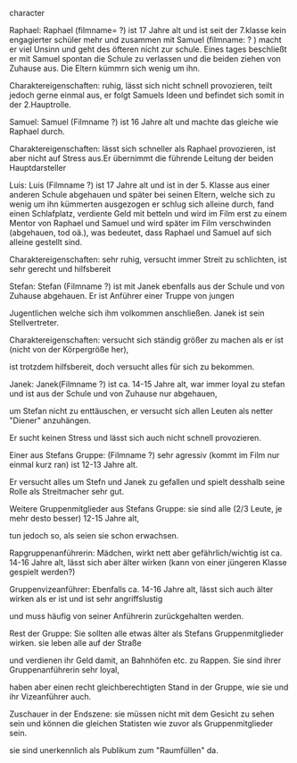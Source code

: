 character

Raphael: Raphael (filmname= ?) ist 17 Jahre alt und ist seit der 7.klasse kein engagierter schüler mehr und zusammen mit Samuel (filmname: ? ) macht er viel Unsinn und geht des öfteren nicht zur schule. Eines tages beschließt er mit Samuel spontan die Schule zu verlassen und die beiden ziehen von Zuhause aus. Die Eltern kümmrn sich wenig um ihn.

Charaktereigenschaften: ruhig, lässt sich nicht schnell provozieren, teilt jedoch gerne einmal aus, er folgt Samuels Ideen und befindet sich somit in der 2.Hauptrolle.

Samuel: Samuel (Filmname ?) ist 16 Jahre alt und machte das gleiche wie Raphael durch.

Charaktereigenschaften: lässt sich schneller als Raphael provozieren, ist aber nicht auf Stress aus.Er übernimmt die führende Leitung der beiden Hauptdarsteller

Luis: Luis (Filmname ?) ist 17 Jahre alt und ist in der 5. Klasse aus einer anderen Schule abgehauen und später bei seinen Eltern, welche sich zu wenig um ihn kümmerten ausgezogen er schlug sich alleine durch, fand einen Schlafplatz, verdiente Geld mit betteln und wird im Film erst zu einem Mentor von Raphael und Samuel und wird später im Film verschwinden (abgehauen, tod oä.), was bedeutet, dass Raphael und Samuel auf sich alleine gestellt sind.

Charaktereigenschaften: sehr ruhig, versucht immer Streit zu schlichten, ist sehr gerecht und hilfsbereit

Stefan: Stefan (Filmname ?) ist mit Janek ebenfalls aus der Schule und von Zuhause abgehauen. Er ist Anführer einer Truppe von jungen 

Jugentlichen welche sich ihm volkommen anschließen. Janek ist sein Stellvertreter.

Charaktereigenschaften: versucht sich ständig größer zu machen als er ist (nicht von der Körpergröße her),

ist trotzdem hilfsbereit, doch versucht alles für sich zu bekommen.

Janek: Janek(Filmname ?) ist ca. 14-15 Jahre alt, war immer loyal zu stefan und ist aus der Schule und von Zuhause nur abgehauen,

um Stefan nicht zu enttäuschen, er versucht sich allen Leuten als netter "Diener" anzuhängen.

Er sucht keinen Stress und lässt sich auch nicht schnell provozieren.

Einer aus Stefans Gruppe: (Filmname ?) sehr agressiv (kommt im Film nur einmal kurz ran) ist 12-13 Jahre alt.

Er versucht alles um Stefn und Janek zu gefallen und spielt desshalb seine Rolle als Streitmacher sehr gut.

Weitere Gruppenmitglieder aus Stefans Gruppe: sie sind alle (2/3 Leute, je mehr desto besser) 12-15 Jahre alt,

tun jedoch so, als seien sie schon erwachsen.

Rapgruppenanführerin: Mädchen, wirkt nett aber gefährlich/wichtig ist ca. 14-16 Jahre alt, lässt sich aber älter wirken (kann von einer jüngeren Klasse gespielt werden?) 

Gruppenvizeanführer: Ebenfalls ca. 14-16 Jahre alt, lässt sich auch älter wirken als er ist und ist sehr angriffslustig

und muss häufig von seiner Anführerin zurückgehalten werden.

Rest der Gruppe: Sie sollten alle etwas älter als Stefans Gruppenmitglieder wirken. sie leben alle auf der Straße

und verdienen ihr Geld damit, an Bahnhöfen etc. zu Rappen. Sie sind ihrer Gruppenanführerin sehr loyal,

haben aber einen recht gleichberechtigten Stand in der Gruppe, wie sie und ihr Vizeanführer auch.

Zuschauer in der Endszene: sie müssen nicht mit dem Gesicht zu sehen sein und können die gleichen Statisten wie zuvor als Gruppenmitglieder sein.

sie sind unerkennlich als Publikum zum "Raumfüllen" da.
